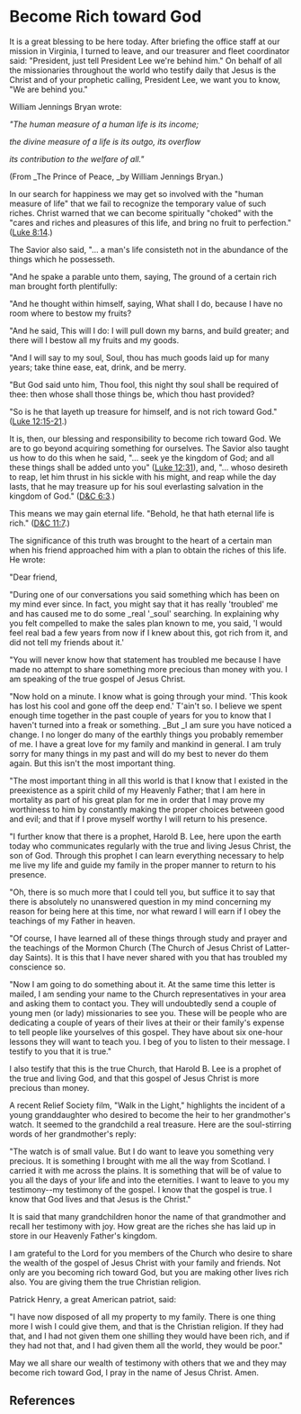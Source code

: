 # Become Rich toward God

It is a great blessing to be here today. After briefing the office staff at
our mission in Virginia, I turned to leave, and our treasurer and fleet
coordinator said: "President, just tell President Lee we're behind him." On
behalf of all the missionaries throughout the world who testify daily that
Jesus is the Christ and of your prophetic calling, President Lee, we want you
to know, "We are behind you."

William Jennings Bryan wrote:

_"The human measure of a human life is its income;_

_the divine measure of a life is its outgo, its overflow_

_its contribution to the welfare of all."_

(From _The Prince of Peace, _by William Jennings Bryan.)

In our search for happiness we may get so involved with the "human measure of
life" that we fail to recognize the temporary value of such riches. Christ
warned that we can become spiritually "choked" with the "cares and riches and
pleasures of this life, and bring no fruit to perfection." ([Luke
8:14](/scriptures/nt/luke/8.14?lang=eng#13).)

The Savior also said, "... a man's life consisteth not in the abundance of the
things which he possesseth.

"And he spake a parable unto them, saying, The ground of a certain rich man
brought forth plentifully:

"And he thought within himself, saying, What shall I do, because I have no
room where to bestow my fruits?

"And he said, This will I do: I will pull down my barns, and build greater;
and there will I bestow all my fruits and my goods.

"And I will say to my soul, Soul, thou has much goods laid up for many years;
take thine ease, eat, drink, and be merry.

"But God said unto him, Thou fool, this night thy soul shall be required of
thee: then whose shall those things be, which thou hast provided?

"So is he that layeth up treasure for himself, and is not rich toward God."
([Luke 12:15-21](/scriptures/nt/luke/12.15-21?lang=eng#14).)

It is, then, our blessing and responsibility to become rich toward God. We are
to go beyond acquiring something for ourselves. The Savior also taught us how
to do this when he said, "... seek ye the kingdom of God; and all these things
shall be added unto you" ([Luke
12:31](/scriptures/nt/luke/12.31?lang=eng#30)), and, "... whoso desireth to
reap, let him thrust in his sickle with his might, and reap while the day
lasts, that he may treasure up for his soul everlasting salvation in the
kingdom of God." ([D&amp;C 6:3](/scriptures/dc-testament/dc/6.3?lang=eng#2).)

This means we may gain eternal life. "Behold, he that hath eternal life is
rich." ([D&amp;C 11:7](/scriptures/dc-testament/dc/11.7?lang=eng#6).)

The significance of this truth was brought to the heart of a certain man when
his friend approached him with a plan to obtain the riches of this life. He
wrote:

"Dear friend,

"During one of our conversations you said something which has been on my mind
ever since. In fact, you might say that it has really 'troubled' me and has
caused me to do some _real '_soul' searching. In explaining why you felt
compelled to make the sales plan known to me, you said, 'I would feel real bad
a few years from now if I knew about this, got rich from it, and did not tell
my friends about it.'

"You will never know how that statement has troubled me because I have made no
attempt to share something more precious than money with you. I am speaking of
the true gospel of Jesus Christ.

"Now hold on a minute. I know what is going through your mind. 'This kook has
lost his cool and gone off the deep end.' T'ain't so. I believe we spent
enough time together in the past couple of years for you to know that I
haven't turned into a freak or something. _But _I am sure you have noticed a
change. I no longer do many of the earthly things you probably remember of me.
I have a great love for my family and mankind in general. I am truly sorry for
many things in my past and will do my best to never do them again. But this
isn't the most important thing.

"The most important thing in all this world is that I know that I existed in
the preexistence as a spirit child of my Heavenly Father; that I am here in
mortality as part of his great plan for me in order that I may prove my
worthiness to him by constantly making the proper choices between good and
evil; and that if I prove myself worthy I will return to his presence.

"I further know that there is a prophet, Harold B. Lee, here upon the earth
today who communicates regularly with the true and living Jesus Christ, the
son of God. Through this prophet I can learn everything necessary to help me
live my life and guide my family in the proper manner to return to his
presence.

"Oh, there is so much more that I could tell you, but suffice it to say that
there is absolutely no unanswered question in my mind concerning my reason for
being here at this time, nor what reward I will earn if I obey the teachings
of my Father in heaven.

"Of course, I have learned all of these things through study and prayer and
the teachings of the Mormon Church (The Church of Jesus Christ of Latter-day
Saints). It is this that I have never shared with you that has troubled my
conscience so.

"Now I am going to do something about it. At the same time this letter is
mailed, I am sending your name to the Church representatives in your area and
asking them to contact you. They will undoubtedly send a couple of young men
(or lady) missionaries to see you. These will be people who are dedicating a
couple of years of their lives at their or their family's expense to tell
people like yourselves of this gospel. They have about six one-hour lessons
they will want to teach you. I beg of you to listen to their message. I
testify to you that it is true."

I also testify that this is the true Church, that Harold B. Lee is a prophet
of the true and living God, and that this gospel of Jesus Christ is more
precious than money.

A recent Relief Society film, "Walk in the Light," highlights the incident of
a young granddaughter who desired to become the heir to her grandmother's
watch. It seemed to the grandchild a real treasure. Here are the soul-stirring
words of her grandmother's reply:

"The watch is of small value. But I do want to leave you something very
precious. It is something I brought with me all the way from Scotland. I
carried it with me across the plains. It is something that will be of value to
you all the days of your life and into the eternities. I want to leave to you
my testimony--my testimony of the gospel. I know that the gospel is true. I
know that God lives and that Jesus is the Christ."

It is said that many grandchildren honor the name of that grandmother and
recall her testimony with joy. How great are the riches she has laid up in
store in our Heavenly Father's kingdom.

I am grateful to the Lord for you members of the Church who desire to share
the wealth of the gospel of Jesus Christ with your family and friends. Not
only are you becoming rich toward God, but you are making other lives rich
also. You are giving them the true Christian religion.

Patrick Henry, a great American patriot, said:

"I have now disposed of all my property to my family. There is one thing more
I wish I could give them, and that is the Christian religion. If they had
that, and I had not given them one shilling they would have been rich, and if
they had not that, and I had given them all the world, they would be poor."

May we all share our wealth of testimony with others that we and they may
become rich toward God, I pray in the name of Jesus Christ. Amen.

## References

